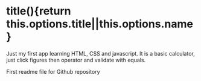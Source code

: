 # title(){return this.options.title||this.options.name}

Just my first app learning HTML, CSS and javascript.
It is a basic calculator, just click figures then operator and validate with equals.

First readme file for Github repository
